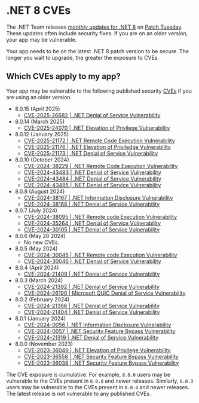 # .NET 8 CVEs

The .NET Team releases [monthly updates for .NET 8](https://github.com/dotnet/announcements/labels/.NET%208.0) on [Patch Tuesday](https://en.wikipedia.org/wiki/Patch_Tuesday). These updates often include security fixes. If you are on an older version, your app may be vulnerable.

Your app needs to be on the latest .NET 8 patch version to be secure. The longer you wait to upgrade, the greater the exposure to CVEs.

## Which CVEs apply to my app?

Your app may be vulnerable to the following published security [CVEs](https://www.cve.org/) if you are using an older version.

- 8.0.15 (April 2025)
  - [CVE-2025-26682 | .NET Denial of Service Vulnerability](https://github.com/dotnet/announcements/issues/352)
- 8.0.14 (March 2025)
  - [CVE-2025-24070 | .NET Elevation of Privilege Vulnerability](https://github.com/dotnet/announcements/issues/348)
- 8.0.12 (January 2025)
  - [CVE-2025-21172 | .NET Remote Code Execution Vulnerability](https://github.com/dotnet/announcements/issues/339)
  - [CVE-2025-21176 | .NET Elevation of Priviledge Vulnerability](https://github.com/dotnet/announcements/issues/338)
  - [CVE-2025-21173 | .NET Denial of Service Vulnerability](https://github.com/dotnet/announcements/issues/337)
- 8.0.10 (October 2024)
  - [CVE-2024-38229 | .NET Remote Code Execution Vulnerability](https://github.com/dotnet/announcements/issues/326)
  - [CVE-2024-43483 | .NET Denial of Service Vulnerability](https://github.com/dotnet/announcements/issues/327)
  - [CVE-2024-43484 | .NET Denial of Service Vulnerability](https://github.com/dotnet/announcements/issues/328)
  - [CVE-2024-43485 | .NET Denial of Service Vulnerability](https://github.com/dotnet/announcements/issues/329)
- 8.0.8 (August 2024)
  - [CVE-2024-38167 | .NET Information Disclosure Vulnerability](https://github.com/dotnet/announcements/issues/319)
  - [CVE-2024-38168 | .NET Denial of Service Vulnerability](https://github.com/dotnet/announcements/issues/320)
- 8.0.7 (July 2024)
  - [CVE-2024-38095 | .NET Remote code Execution Vulnerability](https://github.com/dotnet/announcements/issues/312)
  - [CVE-2024-35264 | .NET Denial of Service Vulnerability](https://github.com/dotnet/announcements/issues/314)
  - [CVE-2024-30105 | .NET Denial of Service Vulnerability](https://github.com/dotnet/announcements/issues/315)
- 8.0.6 (May 28 2024)
  - No new CVEs.
- 8.0.5 (May 2024)
  - [CVE-2024-30045 | .NET Remote code Execution Vulnerability](https://github.com/dotnet/announcements/issues/307)
  - [CVE-2024-30046 | .NET Denial of Service Vulnerability](https://github.com/dotnet/announcements/issues/308)
- 8.0.4 (April 2024)
  - [CVE-2024-21409 | .NET Denial of Service Vulnerability](https://github.com/dotnet/announcements/issues/303)
- 8.0.3 (March 2024)
  - [CVE-2024-21392 | .NET Denial of Service Vulnerability](https://github.com/dotnet/announcements/issues/299)
  - [CVE-2024-26190 | Microsoft QUIC Denial of Service Vulnerability](https://github.com/dotnet/announcements/issues/300)
- 8.0.2 (February 2024)
  - [CVE-2024-21386 | .NET Denial of Service Vulnerability](https://github.com/dotnet/announcements/issues/295)
  - [CVE-2024-21404 | .NET Denial of Service Vulnerability](https://github.com/dotnet/announcements/issues/296)
- 8.0.1 (January 2024)
  - [CVE-2024-0056 | .NET Information Disclosure Vulnerability](https://github.com/dotnet/announcements/issues/292)
  - [CVE-2024-0057 | .NET Security Feature Bypass Vulnerability](https://github.com/dotnet/announcements/issues/291)
  - [CVE-2024-21319 | .NET Denial of Service Vulnerability](https://github.com/dotnet/announcements/issues/290)
- 8.0.0 (November 2023)
  - [CVE-2023-36049 | .NET Elevation of Privilege Vulnerability](https://github.com/dotnet/announcements/issues/287)
  - [CVE-2023-36558 | .NET Security Feature Bypass Vulnerability](https://github.com/dotnet/announcements/issues/288)
  - [CVE-2023-36038 | .NET Security Feature Bypass Vulnerability](https://github.com/dotnet/announcements/issues/286)

The CVE exposure is cumulative. For example, `8.0.0` users may be vulnerable to the CVEs present in `8.0.0` and newer releases. Similarly, `8.0.3` users may be vulnerable to the CVEs present in `8.0.4` and newer releases. The latest release is not vulnerable to any published CVEs.
